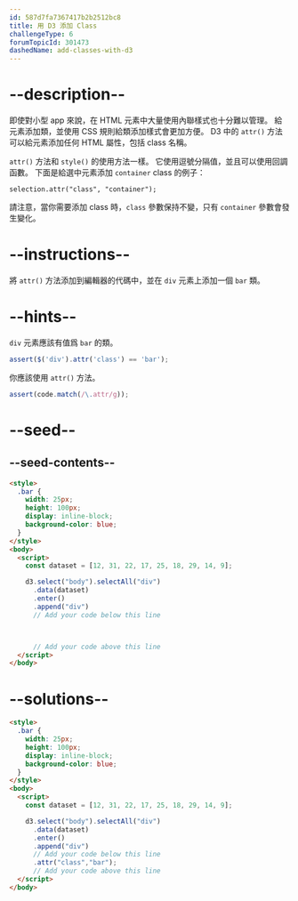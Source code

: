 ```yaml
---
id: 587d7fa7367417b2b2512bc8
title: 用 D3 添加 Class
challengeType: 6
forumTopicId: 301473
dashedName: add-classes-with-d3
---
```


# --description--

即使對小型 app 來說，在 HTML 元素中大量使用內聯樣式也十分難以管理。 給元素添加類，並使用 CSS 規則給類添加樣式會更加方便。 D3 中的 `attr()` 方法可以給元素添加任何 HTML 屬性，包括 class 名稱。

`attr()` 方法和 `style()` 的使用方法一樣。 它使用逗號分隔值，並且可以使用回調函數。 下面是給選中元素添加 `container` class 的例子：

`selection.attr("class", "container");`

請注意，當你需要添加 class 時，`class` 參數保持不變，只有 `container` 參數會發生變化。

# --instructions--

將 `attr()` 方法添加到編輯器的代碼中，並在 `div` 元素上添加一個 `bar` 類。

# --hints--

`div` 元素應該有值爲 `bar` 的類。

```js
assert($('div').attr('class') == 'bar');
```

你應該使用 `attr()` 方法。

```js
assert(code.match(/\.attr/g));
```

# --seed--

## --seed-contents--

```html
<style>
  .bar {
    width: 25px;
    height: 100px;
    display: inline-block;
    background-color: blue;
  }
</style>
<body>
  <script>
    const dataset = [12, 31, 22, 17, 25, 18, 29, 14, 9];

    d3.select("body").selectAll("div")
      .data(dataset)
      .enter()
      .append("div")
      // Add your code below this line



      // Add your code above this line
  </script>
</body>
```

# --solutions--

```html
<style>
  .bar {
    width: 25px;
    height: 100px;
    display: inline-block;
    background-color: blue;
  }
</style>
<body>
  <script>
    const dataset = [12, 31, 22, 17, 25, 18, 29, 14, 9];

    d3.select("body").selectAll("div")
      .data(dataset)
      .enter()
      .append("div")
      // Add your code below this line
      .attr("class","bar");
      // Add your code above this line
  </script>
</body>
```

